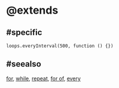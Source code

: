 # @extends

## #specific

```cards
loops.everyInterval(500, function () {})
```

## #seealso

[for](/blocks/loops/for), 
[while](/blocks/loops/while), 
[repeat](/blocks/loops/repeat), 
[for of](/blocks/loops/for-of),
[every](/reference/loops/every-interval)
